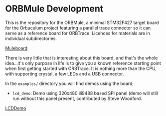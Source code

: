 ORBMule Development
===================

This is the repository for the ORBMule, a minimal STM32F427 target board for the Orbuculum project featuring a parallel trace connector so it can serve as a reference board for ORBTrace.  Licences for materials are in individual subdirectories.

[Muleboard](https://raw.githubusercontent.com/orbcode/orbmule/support/images/muleboard.jpg)

There is very little that is interesting about this board, and that's the whole idea...it's only purpose in life is to give you a known reference starting point
when first getting started with ORBTrace. It is nothing more than the CPU, with supporting crystal, a few LEDs and a USB connector.

In the `examples/` directory you will find demos using the board;

* `lcd_demo`: Demo using 320x480 ili9488 based SPI panel (demo will still run without this panel present, contributed by Steve Woodford.

[LCDDemo](https://raw.githubusercontent.com/orbcode/orbmule/support/images/lcd.mov)